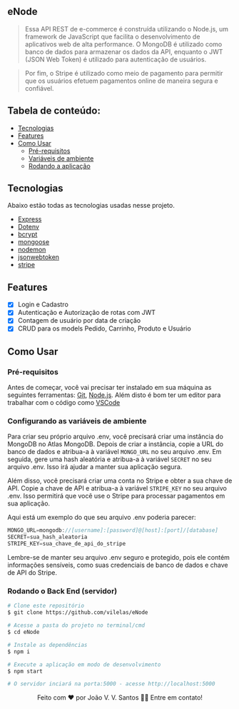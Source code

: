 ## eNode
> Essa API REST de e-commerce é construída utilizando o Node.js, um framework de JavaScript que facilita o desenvolvimento de aplicativos web de alta performance. O MongoDB é utilizado como banco de dados para armazenar os dados da API, enquanto o JWT (JSON Web Token) é utilizado para autenticação de usuários.

> Por fim, o Stripe é utilizado como meio de pagamento para permitir que os usuários efetuem pagamentos online de maneira segura e confiável.

## Tabela de conteúdo:

* [Tecnologias](https://github.com/vilelas/Nodejs-E-Commerce#tecnologias)
* [Features](https://github.com/vilelas/Nodejs-E-Commerce#features)
* [Como Usar](https://github.com/vilelas/Nodejs-E-Commerce#como-usar)
    * [Pré-requisitos](https://github.com/vilelas/Nodejs-E-Commerce#pr%C3%A9-requisitos)
    * [Variáveis de ambiente](https://github.com/vilelas/Nodejs-E-Commerce#configurando-as-vari%C3%A1veis-de-ambiente)
    * [Rodando a aplicação](https://github.com/vilelas/Nodejs-E-Commerce#rodando-o-back-end-servidor)


## Tecnologias

Abaixo estão todas as tecnologias usadas nesse projeto.

* [Express](https://expressjs.com/pt-br/)
* [Dotenv](https://www.npmjs.com/package/dotenv)
* [bcrypt](https://www.npmjs.com/package/bcrypt)
* [mongoose](https://mongoosejs.com/)
* [nodemon](https://www.npmjs.com/package/nodemon)
* [jsonwebtoken](https://www.npmjs.com/package/jsonwebtoken)
* [stripe](https://stripe.com/docs)

## Features

- [x] Login e Cadastro
- [x] Autenticação e Autorização de rotas com JWT
- [x] Contagem de usuário por data de criação
- [x] CRUD para os models Pedido, Carrinho, Produto e Usuário

## Como Usar

### Pré-requisitos

Antes de começar, você vai precisar ter instalado em sua máquina as seguintes ferramentas:
[Git](https://git-scm.com), [Node.js](https://nodejs.org/en/). 
Além disto é bom ter um editor para trabalhar com o código como [VSCode](https://code.visualstudio.com/)

### Configurando as variáveis de ambiente

Para criar seu próprio arquivo .env, você precisará criar uma instância do MongoDB no Atlas MongoDB. Depois de criar a instância, copie a URL do banco de dados e atribua-a à variável ``MONGO_URL`` no seu arquivo .env. Em seguida, gere uma hash aleatória e atribua-a à variável ``SECRET`` no seu arquivo .env. Isso irá ajudar a manter sua aplicação segura.

Além disso, você precisará criar uma conta no Stripe e obter a sua chave de API. Copie a chave de API e atribua-a à variável ``STRIPE_KEY`` no seu arquivo .env. Isso permitirá que você use o Stripe para processar pagamentos em sua aplicação.

Aqui está um exemplo do que seu arquivo .env poderia parecer:

```js
MONGO_URL=mongodb://[username]:[password]@[host]:[port]/[database]
SECRET=sua_hash_aleatoria
STRIPE_KEY=sua_chave_de_api_do_stripe
```

Lembre-se de manter seu arquivo .env seguro e protegido, pois ele contém informações sensíveis, como suas credenciais de banco de dados e chave de API do Stripe.

### Rodando o Back End (servidor)

```bash
# Clone este repositório
$ git clone https://github.com/vilelas/eNode

# Acesse a pasta do projeto no terminal/cmd
$ cd eNode

# Instale as dependências
$ npm i

# Execute a aplicação em modo de desenvolvimento
$ npm start

# O servidor inciará na porta:5000 - acesse http://localhost:5000
```

<p align="center">Feito com ❤️ por João V. V. Santos 👋🏽 Entre em contato!</p>
